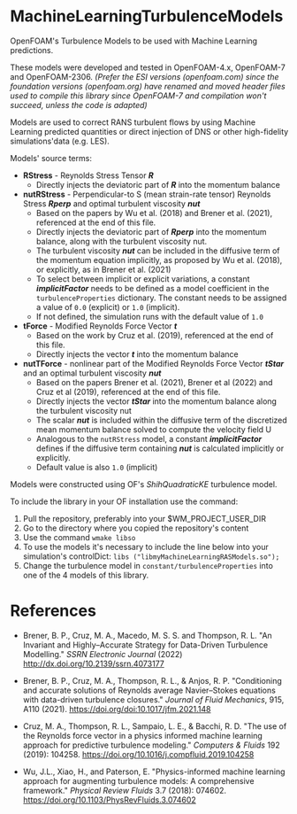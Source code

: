 # MachineLearningTurbulenceModels
OpenFOAM's Turbulence Models to be used with Machine Learning predictions.

These models were developed and tested in OpenFOAM-4.x, OpenFOAM-7 and OpenFOAM-2306.
*(Prefer the ESI versions (openfoam.com) since the foundation versions (openfoam.org) have renamed and moved header files used to compile this library since OpenFOAM-7 and compilation won't succeed, unless the code is adapted)*

Models are used to correct RANS turbulent flows by using Machine Learning predicted quantities or direct injection of DNS
or other high-fidelity simulations'data (e.g. LES).

Models' source terms:
- **RStress** - Reynolds Stress Tensor ***R***
  - Directly injects the deviatoric part of ***R*** into the momentum balance
- **nutRStress** - Perpendicular-to S (mean strain-rate tensor) Reynolds Stress ***Rperp*** and optimal turbulent viscosity ***nut***
  - Based on the papers by Wu et al. (2018) and Brener et al. (2021), referenced at the end of this file.
  - Directly injects the deviatoric part of ***Rperp*** into the momentum balance, along with the turbulent viscosity nut.
  - The turbulent viscosity ***nut*** can be included in the diffusive term of the momentum equation implicitly, as proposed by Wu et al. (2018), or explicitly, as in Brener et al. (2021)
  - To select between implicit or explicit variations, a constant ***implicitFactor*** needs to be defined as a model coefficient in the `turbulenceProperties` dictionary. The constant needs to be assigned a value of `0.0` (explicit) or `1.0` (implicit).
  - If not defined, the simulation runs with the default value of `1.0` 
- **tForce** - Modified Reynolds Force Vector ***t***
  - Based on the work by Cruz et al. (2019), referenced at the end of this file.
  - Directly injects the vector ***t*** into the momentum balance
- **nutTForce** - nonlinear part of the Modified Reynolds Force Vector ***tStar*** and an optimal turbulent viscosity ***nut***
  - Based on the papers Brener et al. (2021), Brener et al (2022) and  Cruz et al (2019), referenced at the end of this file.
  - Directly injects the vector ***tStar*** into the momentum balance along the turbulent viscosity nut
  - The scalar ***nut*** is included within the diffusive term of the discretized mean momentum balance solved to compute the velocity field U
  - Analogous to the `nutRStress` model, a constant ***implicitFactor*** defines if the diffusive term containing ***nut*** is calculated implicitly or explicitly.
  - Default value is also `1.0` (implicit)

Models were constructed using OF's *ShihQuadraticKE* turbulence model.

To include the library in your OF installation use the command:
1) Pull the repository, preferably into your $WM_PROJECT_USER_DIR
2) Go to the directory where you copied the repository's content
3) Use the command `wmake libso`
4) To use the models it's necessary to include the line below into your simulation's controlDict:
  `libs ("libmyMachineLearningRASModels.so");`
5) Change the turbulence model in `constant/turbulenceProperties` into one of the 4 models of this library.
  
# References
- Brener, B. P., Cruz, M. A., Macedo, M. S. S. and Thompson, R. L. "An Invariant and Highly–Accurate Strategy for Data-Driven Turbulence Modelling." *SSRN Electronic Journal* (2022) http://dx.doi.org/10.2139/ssrn.4073177

- Brener, B. P., Cruz, M. A., Thompson, R. L., & Anjos, R. P. "Conditioning and accurate solutions of Reynolds average Navier–Stokes equations with data-driven turbulence closures."   *Journal of Fluid Mechanics*, 915, A110 (2021). https://doi.org/doi:10.1017/jfm.2021.148

- Cruz, M. A., Thompson, R. L., Sampaio, L. E., & Bacchi, R. D. "The use of the Reynolds force vector in a physics informed machine learning approach for predictive turbulence modeling." *Computers & Fluids* 192 (2019): 104258. https://doi.org/10.1016/j.compfluid.2019.104258

- Wu, J.L., Xiao, H., and Paterson, E. "Physics-informed machine learning approach for augmenting turbulence models: A comprehensive framework." *Physical Review Fluids* 3.7 (2018): 074602. https://doi.org/10.1103/PhysRevFluids.3.074602
